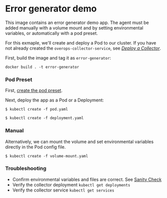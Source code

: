 # Error generator demo
This image contains an error generator demo app. The agent must be added manually with a volume mount and by setting environmental variables, or automatically with a pod preset.

For this exmaple, we'll create and deploy a Pod to our cluster. If you have not already created the `overops-collector-service`, see *[Deploy a Collector](../../collector)*.

First, build the image and tag it as `error-generator`:

```console
docker build . -t error-generator
```

### Pod Preset
First, [create the pod preset](../../agent).

Next, deploy the app as a Pod or a Deployment:

```console
$ kubectl create -f pod.yaml
```

```console
$ kubectl create -f deployment.yaml
```

### Manual
Alternatively, we can mount the volume and set environmental variables directly in the Pod config file.

```console
$ kubectl create -f volume-mount.yaml
```

### Troubleshooting
- Confirm environmental variables and files are correct. See [Sanity Check](../../agent/#sanity-check)
- Verify the collector deployment `kubectl get deployments`
- Verify the collector service `kubectl get services`
